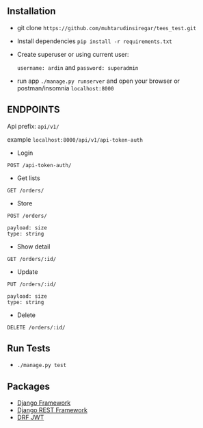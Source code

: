 ## Installation
 * git clone `https://github.com/muhtarudinsiregar/tees_test.git`
 * Install dependencies `pip install -r requirements.txt`
 * Create superuser or using current user:

    `username: ardin` and `password: superadmin`
 * run app `./manage.py runserver` and open your browser or postman/insomnia `localhost:8000`


## ENDPOINTS
Api prefix: `api/v1/`

example `localhost:8000/api/v1/api-token-auth`

* Login
```
POST /api-token-auth/
```

 * Get lists
```
GET /orders/
```

 * Store
```
POST /orders/

payload: size
type: string
```

 * Show detail
```
GET /orders/:id/
```

 * Update
```
PUT /orders/:id/

payload: size
type: string
```

 * Delete
```
DELETE /orders/:id/
```

## Run Tests
 * `./manage.py test`


## Packages
 * [Django Framework](https://github.com/django/django)
 * [Django REST Framework](https://github.com/encode/django-rest-framework)
 * [DRF JWT](https://github.com/GetBlimp/django-rest-framework-jwt)
